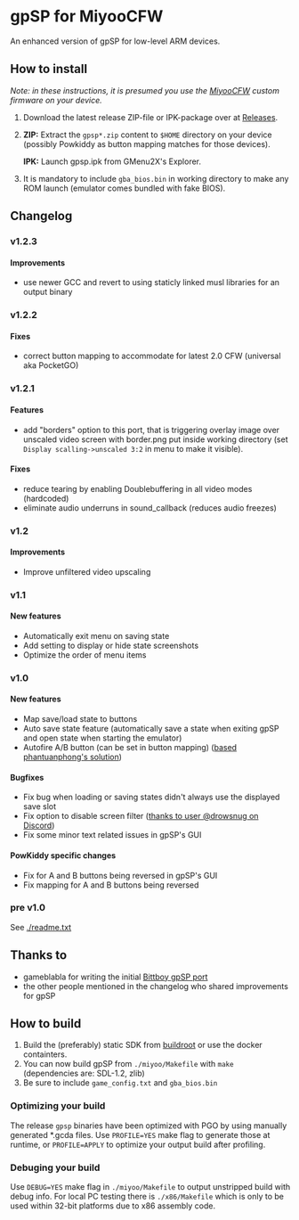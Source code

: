 # gpSP for MiyooCFW
An enhanced version of gpSP for low-level ARM devices.

## How to install
*Note: in these instructions, it is presumed you use the [MiyooCFW](https://github.com/TriForceX/MiyooCFW/) custom firmware on your device.*
1. Download the latest release ZIP-file or IPK-package over at [Releases](https://github.com/Apaczer/gpsp/releases/latest).
2. **ZIP:** Extract the `gpsp*.zip` content to ``$HOME`` directory on your device (possibly Powkiddy as button mapping matches for those devices).  

	**IPK:** Launch gpsp.ipk from GMenu2X's Explorer.
3. It is mandatory to include ``gba_bios.bin`` in working directory to make any ROM launch (emulator comes bundled with fake BIOS).

## Changelog
### v1.2.3
#### Improvements
- use newer GCC and revert to using staticly linked musl libraries for an output binary

### v1.2.2
#### Fixes
- correct button mapping to accommodate for latest 2.0 CFW (universal aka PocketGO)

### v1.2.1
#### Features
- add "borders" option to this port, that is triggering overlay image over unscaled video screen with border.png put inside working directory (set ``Display scalling->unscaled 3:2`` in menu to make it visible).

#### Fixes
- reduce tearing by enabling Doublebuffering in all video modes (hardcoded)
- eliminate audio underruns in sound_callback (reduces audio freezes)

### v1.2
#### Improvements
- Improve unfiltered video upscaling

### v1.1
#### New features
- Automatically exit menu on saving state
- Add setting to display or hide state screenshots
- Optimize the order of menu items

### v1.0
#### New features
- Map save/load state to buttons
- Auto save state feature (automatically save a state when exiting gpSP and open state when starting the emulator)
- Autofire A/B button (can be set in button mapping) ([based phantuanphong's solution](https://github.com/phantuanphong/gpsp-powkiddy))

#### Bugfixes
- Fix bug when loading or saving states didn't always use the displayed save slot
- Fix option to disable screen filter ([thanks to user @drowsnug on Discord](https://discord.com/channels/529983248114122762/540168599063756802/819836183105765406))
- Fix some minor text related issues in gpSP's GUI

#### PowKiddy specific changes
- Fix for A and B buttons being reversed in gpSP's GUI
- Fix mapping for A and B buttons being reversed

### pre v1.0
See [./readme.txt](./readme.txt)

## Thanks to
- gameblabla for writing the initial [Bittboy gpSP port](https://github.com/bittboy/gpsp)
- the other people mentioned in the changelog who shared improvements for gpSP

## How to build
1. Build the (preferably) static SDK from [buildroot](https://github.com/MiyooCFW/buildroot) or use the docker containters.
2. You can now build gpSP from `./miyoo/Makefile` with `make` (dependencies are: SDL-1.2, zlib)
3. Be sure to include `game_config.txt` and `gba_bios.bin`

### Optimizing your build
The release `gpsp` binaries have been optimized with PGO by using manually generated *.gcda files. Use `PROFILE=YES` make flag to generate those at runtime, or `PROFILE=APPLY` to optimize your output build after profiling.

### Debuging your build
Use `DEBUG=YES` make flag in `./miyoo/Makefile` to output unstripped build with debug info. 
For local PC testing there is `./x86/Makefile` which is only to be used within 32-bit platforms due to x86 assembly code. 